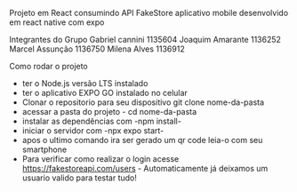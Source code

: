 Projeto em React consumindo API FakeStore
aplicativo mobile desenvolvido em react native com expo

Integrantes do Grupo
Gabriel cannini 1135604
Joaquim Amarante 1136252
Marcel Assunção 1136750
Milena Alves 1136912

Como rodar o projeto
- ter o Node.js versão LTS instalado
- ter o aplicativo EXPO GO instalado no celular
- Clonar o repositorio para seu dispositivo git clone nome-da-pasta
- acessar a pasta do projeto - cd nome-da-pasta
- instalar as dependências com -npm install-
- iniciar o servidor com -npx expo start-
- apos o ultimo comando ira ser gerado um qr code leia-o com seu smartphone
- Para verificar como realizar o login acesse https://fakestoreapi.com/users - Automaticamente já deixamos um usuario valido para testar tudo!